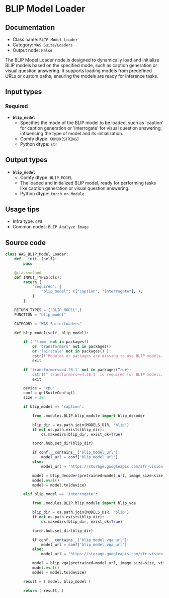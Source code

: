 # BLIP Model Loader
## Documentation
- Class name: `BLIP Model Loader`
- Category: `WAS Suite/Loaders`
- Output node: `False`

The BLIP Model Loader node is designed to dynamically load and initialize BLIP models based on the specified mode, such as caption generation or visual question answering. It supports loading models from predefined URLs or custom paths, ensuring the models are ready for inference tasks.
## Input types
### Required
- **`blip_model`**
    - Specifies the mode of the BLIP model to be loaded, such as 'caption' for caption generation or 'interrogate' for visual question answering, influencing the type of model and its initialization.
    - Comfy dtype: `COMBO[STRING]`
    - Python dtype: `str`
## Output types
- **`blip_model`**
    - Comfy dtype: `BLIP_MODEL`
    - The loaded and initialized BLIP model, ready for performing tasks like caption generation or visual question answering.
    - Python dtype: `torch.nn.Module`
## Usage tips
- Infra type: `GPU`
- Common nodes: `BLIP Analyze Image`


## Source code
```python
class WAS_BLIP_Model_Loader:
    def __init__(self):
        pass

    @classmethod
    def INPUT_TYPES(cls):
        return {
            "required": {
                "blip_model": (["caption", "interrogate"], ),
            }
        }

    RETURN_TYPES = ("BLIP_MODEL",)
    FUNCTION = "blip_model"

    CATEGORY = "WAS Suite/Loaders"

    def blip_model(self, blip_model):

        if ( 'timm' not in packages()
            or 'transformers' not in packages()
            or 'fairscale' not in packages() ):
            cstr(f"Modules or packages are missing to use BLIP models. Please run the `{os.path.join(WAS_SUITE_ROOT, 'requirements.txt')}` through ComfyUI's ptyhon executable.").error.print()
            exit

        if 'transformers==4.26.1' not in packages(True):
            cstr(f"`transformers==4.26.1` is required for BLIP models. Please run the `{os.path.join(WAS_SUITE_ROOT, 'requirements.txt')}` through ComfyUI's ptyhon executable.").error.print()
            exit

        device = 'cpu'
        conf = getSuiteConfig()
        size = 384

        if blip_model == 'caption':

            from .modules.BLIP.blip_module import blip_decoder

            blip_dir = os.path.join(MODELS_DIR, 'blip')
            if not os.path.exists(blip_dir):
                os.makedirs(blip_dir, exist_ok=True)

            torch.hub.set_dir(blip_dir)

            if conf.__contains__('blip_model_url'):
                model_url = conf['blip_model_url']
            else:
                model_url = 'https://storage.googleapis.com/sfr-vision-language-research/BLIP/models/model_base_capfilt_large.pth'

            model = blip_decoder(pretrained=model_url, image_size=size, vit='base')
            model.eval()
            model = model.to(device)

        elif blip_model == 'interrogate':

            from .modules.BLIP.blip_module import blip_vqa

            blip_dir = os.path.join(MODELS_DIR, 'blip')
            if not os.path.exists(blip_dir):
                os.makedirs(blip_dir, exist_ok=True)

            torch.hub.set_dir(blip_dir)

            if conf.__contains__('blip_model_vqa_url'):
                model_url = conf['blip_model_vqa_url']
            else:
                model_url = 'https://storage.googleapis.com/sfr-vision-language-research/BLIP/models/model_base_vqa_capfilt_large.pth'

            model = blip_vqa(pretrained=model_url, image_size=size, vit='base')
            model.eval()
            model = model.to(device)

        result = ( model, blip_model )

        return ( result, )

```
